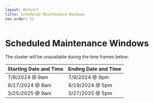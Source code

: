 ```yaml
---
layout: default
title: Scheduled Maintenance Windows
nav_order: 11
---
```


# Scheduled Maintenance Windows

The cluster will be unavailable during the time frames below:

| Starting Date and Time | Ending Date and Time |
| ---------------------- | -------------------- |
| 7/9/2024 @ 9am         | 7/9/2024 @ 9pm       |
| 9/17/2024 @ 8am        | 9/19/2024 @ 5pm      |
| 3/25/2025 @ 9am        | 3/27/2025 @ 5pm      |
